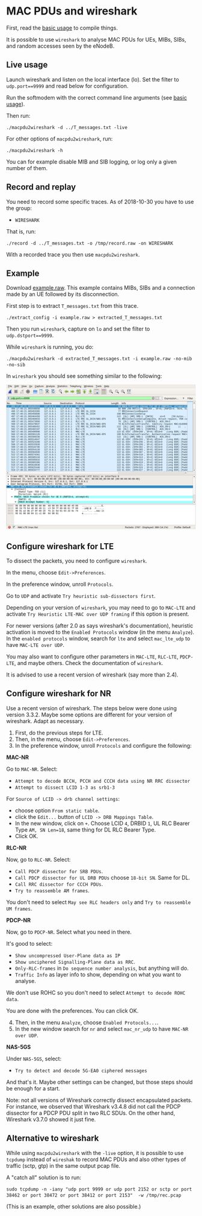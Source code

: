 # MAC PDUs and wireshark

First, read the [basic usage](./basic.md) to compile things.

It is possible to use `wireshark` to analyse MAC PDUs for UEs,
MIBs, SIBs, and random accesses seen by the eNodeB.

## Live usage

Launch wireshark and listen on the local interface (lo).
Set the filter to `udp.port==9999` and read below
for configuration.

Run the softmodem with the correct command line arguments
(see [basic usage](./basic.md)).

Then run:

```shell
./macpdu2wireshark -d ../T_messages.txt -live
```

For other options of `macpdu2wireshark`, run:

```shell
./macpdu2wireshark -h
```

You can for example disable MIB and SIB logging, or log only
a given number of them.

## Record and replay

You need to record some specific traces. As of 2018-10-30
you have to use the group:
* `WIRESHARK`

That is, run:

```shell
./record -d ../T_messages.txt -o /tmp/record.raw -on WIRESHARK
```

With a recorded trace you then use `macpdu2wireshark`.

## Example

Download [example.raw](example.raw). This example contains
MIBs, SIBs and a connection made by an UE followed  by its
disconnection.

First step is to extract `T_messages.txt` from this trace.

```shell
./extract_config -i example.raw > extracted_T_messages.txt
```

Then you run `wireshark`, capture on `lo` and set the
filter to `udp.dstport==9999`.

While `wireshark` is running, you do:

```shell
./macpdu2wireshark -d extracted_T_messages.txt -i example.raw -no-mib -no-sib
```

In `wireshark` you should see something similar to the following:

![wireshark window with dissected MAC PDUs](wireshark.png)

## Configure wireshark for LTE

To dissect the packets, you need to configure `wireshark`.

In the menu, choose `Edit->Preferences`.

In the preference window, unroll `Protocols`.

Go to `UDP` and activate `Try heuristic sub-dissectors first`.

Depending on your version of `wireshark`, you may need to go to `MAC-LTE`
and activate `Try Heuristic LTE-MAC over UDP framing` if this option
is present.

For newer versions (after 2.0 as says wireshark's documentation),
heuristic activation is moved to the `Enabled Protocols` window
(in the menu `Analyze`). In the `enabled protocols` window, search
for `lte` and select `mac_lte_udp` to have `MAC-LTE over UDP`.

You may also want to configure other parameters in `MAC-LTE`,
`RLC-LTE`, `PDCP-LTE`, and maybe others. Check the documentation
of `wireshark`.

It is advised to use a recent version of wireshark (say more than 2.4).

## Configure wireshark for NR

Use a recent version of wireshark. The steps below were done using
version 3.3.2. Maybe some options are different for your version
of wireshark. Adapt as necessary.

1) First, do the previous steps for LTE.
2) Then, in the menu, choose `Edit->Preferences`.
3) In the preference window, unroll `Protocols` and configure the following:

**MAC-NR**

Go to `MAC-NR`. Select:

* `Attempt to decode BCCH, PCCH and CCCH data using NR RRC dissector`
* `Attempt to dissect LCID 1-3 as srb1-3`

For `Source of LCID -> drb channel settings`:
* choose option `From static table`.
* click the `Edit...` button of `LCID -> DRB Mappings Table`.
* In the new window, click on `+`. Choose LCID `4`, DRBID `1`, UL RLC Bearer
Type `AM, SN Len=18`, same thing for DL RLC Bearer Type.
* Click OK.

**RLC-NR**

Now, go to `RLC-NR`. Select:

* `Call PDCP dissector for SRB PDUs`.
* `Call PDCP dissector for UL DRB PDUs` choose `18-bit SN`. Same for DL.
* `Call RRC dissector for CCCH PDUs`.
* `Try to reassemble AM frames`.

You don't need to select `May see RLC headers only` and
`Try to reassemble UM frames`.

**PDCP-NR**

Now, go to `PDCP-NR`. Select what you need in there.

It's good to select:
* `Show uncompressed User-Plane data as IP`
* `Show unciphered Signalling-Plane data as RRC`.
* `Only-RLC-frames` in `Do sequence number analysis`, but anything will do.
* `Traffic Info` as layer info to show, depending on what you want to analyse.

We don't use ROHC so you don't need to select `Attempt to decode ROHC data`.

You are done with the preferences. You can click OK.

4) Then, in the menu `Analyze`, choose `Enabled Protocols...`.
5) In the new window search for `nr` and select `mac_nr_udp` to have `MAC-NR over UDP`.

**NAS-5GS**

Under `NAS-5GS`, select:

* `Try to detect and decode 5G-EA0 ciphered messages`

And that's it. Maybe other settings can be changed, but those steps should be
enough for a start.

Note: not all versions of Wireshark correctly dissect encapsulated packets. For instance, we observed that Wireshark v3.4.8 did not call the PDCP dissector for a PDCP PDU split in two RLC SDUs. On the other hand, Wireshark v3.7.0 showed it just fine.

## Alternative to wireshark

While using `macpdu2wireshark` with the `-live` option, it is possible to use `tcpdump` instead of `wireshak` to record MAC PDUs and also other types of traffic (sctp, gtp) in the same output pcap file.

A "catch all" solution is to run:

```
sudo tcpdump -n -iany "udp port 9999 or udp port 2152 or sctp or port 38462 or port 38472 or port 38412 or port 2153"  -w /tmp/rec.pcap
```

(This is an example, other solutions are also possible.)
